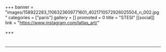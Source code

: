 +++
banner = "images/158922283_1106323609771601_4021710572926025504_n_002.jpg"
categories = ["paris"]
gallery = []
promoted = 0
title = "STESI"
[[social]]
link = "https://www.instagram.com/latlas_art/"

+++
# 

***